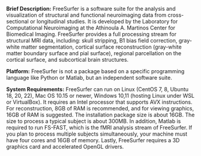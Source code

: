 **Brief Description:** FreeSurfer is a software suite for the analysis and visualization of structural and functional neuroimaging data from cross-sectional or longitudinal studies. It is developed by the Laboratory for Computational Neuroimaging at the Athinoula A. Martinos Center for Biomedical Imaging. FreeSurfer provides a full processing stream for structural MRI data, including: skull stripping, B1 bias field correction, gray-white matter segmentation, cortical surface reconstruction (gray-white matter boundary surface and pial surface), regional parcellation on the cortical surface, and subcortical brain structures.

**Platform:** FreeSurfer is not a package based on a specific programming language like Python or Matlab, but an independent software suite.

**System Requirements:** FreeSurfer can run on Linux (CentOS 7, 8, Ubuntu 18, 20, 22), Mac OS 10.15 or newer, Windows 10,11 (hosting Linux under WSL or VirtualBox). It requires an Intel processor that supports AVX instructions. For reconstruction, 8GB of RAM is recommended, and for viewing graphics, 16GB of RAM is suggested. The installation package size is about 16GB. The size to process a typical subject is about 300MB. In addition, Matlab is required to run FS-FAST, which is the fMRI analysis stream of FreeSurfer. If you plan to process multiple subjects simultaneously, your machine must have four cores and 16GB of memory. Lastly, FreeSurfer requires a 3D graphics card and accelerated OpenGL drivers.
